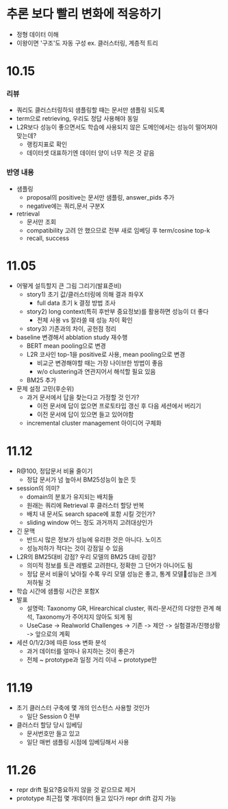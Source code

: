 # 추론 보다 빨리 변화에 적응하기
- 정형 데이터 이해
- 이왕이면 '구조'도 자동 구성 ex. 클러스터링, 계층적 트리

# 10.15 
### 리뷰
- 쿼리도 클러스터링하되 샘플링할 때는 문서만 샘플링 되도록
- term으로 retrieving, 우리도 정답 사용해야 동일
- L2R보다 성능이 좋으면서도 학습에 사용되지 않은 도메인에서는 성능이 떨어져야 맞는데?
  - 랭킹지표로 확인
  - 데이터셋 대표하기엔 데이터 양이 너무 적은 것 같음
### 반영 내용
- 샘플링
  - proposal의 positive는 문서만 샘플링, answer_pids 추가
  - negative에는 쿼리,문서 구분X
- retrieval
  - 문서만 조회
  - compatibility 고려 안 했으므로 전부 새로 임베딩 후 term/cosine top-k
  - recall, success
 

# 11.05
- 어떻게 설득할지 큰 그림 그리기(발표준비)
  - story1) 초기 값/클러스터링에 의해 결과 좌우X
    - full data 초기 k 결정 방법 조사
  - story2) long context(특히 후반부 중요정보)를 활용하면 성능이 더 좋다
    - 전체 사용 vs 잘라쓸 때 성능 차이 확인
  - story3) 기존과의 차이, 공헌점 정리
- baseline 변경해서 abblation study 재수행
  - BERT mean pooling으로 변경
  - L2R 코사인 top-1을 positive로 사용, mean pooling으로 변경
    - 비교군 변경해야할 때는 가장 나이브한 방법이 좋음
    - w/o clustering과 연관지어서 해석할 필요 있음
  - BM25 추가
- 문제 설정 고민(후순위)
  - 과거 문서에서 답을 찾는다고 가정할 것 인가?
    -  이전 문서에 답이 없으면 프로토타입 갱신 후 다음 세션에서 버리기
    -  이전 문서에 답이 있으면 들고 있어야함
  - incremental cluster management 아이디어 구체화
 
# 11.12
- R@100, 정답문서 비율 줄이기
  - 정답 문서가 넘 높아서 BM25성능이 높은 듯
- session의 의미?
  - domain의 분포가 유지되는 배치들
  - 원래는 쿼리에 Retrieval 후 클러스터 할당 반복
  - 배치 내 문서도 search space에 포함 시킬 것인가?
  - sliding window 어느 정도 과거까지 고려대상인가 
- 긴 문맥
  - 반드시 많은 정보가 성능에 유리한 것은 아니다. 노이즈
  - 성능저하가 적다는 것이 강점일 수 있음
- L2R의 BM25대비 강점? 우리 모델의 BM25 대비 강점?
  - 의미적 정보를 토큰 레벨로 고려한다, 정확한 그 단어가 아니어도 됨
  - 정답 문서 비율이 낮아질 수록 우리 모델 성능은 좋고, 통계 모델성능은 크게 저하될 것
- 학습 시간에 샘플링 시간은 포함X
- 발표
  - 설명력: Taxonomy GR, Hirearchical cluster, 쿼리-문서간의 다양한 관계 해석, Taxonomy가 주어지지 않아도 되게 됨
  - UseCase -> Realworld Challenges -> 기존 -> 제안 -> 실험결과/진행상황 -> 앞으로의 계획
- 세션 0/1/2/3에 따른 loss 변화 분석
  - 과거 데이터를 얼마나 유지하는 것이 좋은가
  - 전체 ~ prototype과 일정 거리 이내 ~ prototype만
 
# 11.19
- 초기 클러스터 구축에 몇 개의 인스턴스 사용할 것인가
  - 일단 Session 0 전부
- 클러스터 할당 당시 임베딩
  - 문서번호만 들고 있고
  - 일단 매번 샘플링 시점에 임베딩해서 사용

# 11.26
- repr drift 필요?중요하지 않을 것 같으므로 제거
- prototype 최근접 몇 개데이터 들고 있다가 repr drift 감지 가능

